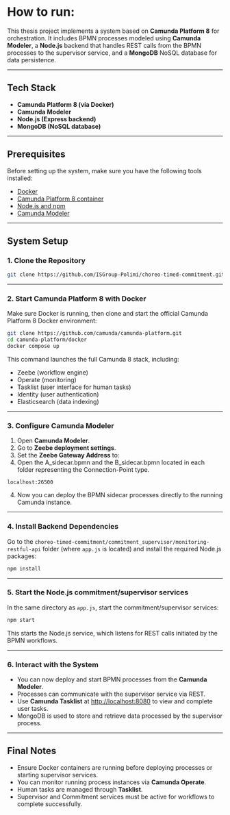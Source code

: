 # How to run:

This thesis project implements a system based on **Camunda Platform 8** for orchestration. It includes BPMN processes modeled using **Camunda Modeler**, a **Node.js** backend that handles REST calls from the BPMN processes to the supervisor service, and a **MongoDB** NoSQL database for data persistence.

---

## Tech Stack

- **Camunda Platform 8 (via Docker)**
- **Camunda Modeler**
- **Node.js (Express backend)**
- **MongoDB (NoSQL database)**

---

## Prerequisites

Before setting up the system, make sure you have the following tools installed:

- [Docker](https://docs.docker.com/get-docker/)
- [Camunda Platform 8 container](https://github.com/camunda/camunda-platform)
- [Node.js and npm](https://nodejs.org/)
- [Camunda Modeler](https://camunda.com/download/modeler/)

---

## System Setup

### 1. Clone the Repository

```bash
git clone https://github.com/ISGroup-Polimi/choreo-timed-commitment.git
```

---

### 2. Start Camunda Platform 8 with Docker

Make sure Docker is running, then clone and start the official Camunda Platform 8 Docker environment:

```bash
git clone https://github.com/camunda/camunda-platform.git
cd camunda-platform/docker
docker compose up
```

This command launches the full Camunda 8 stack, including:

- Zeebe (workflow engine)
- Operate (monitoring)
- Tasklist (user interface for human tasks)
- Identity (user authentication)
- Elasticsearch (data indexing)

---

### 3. Configure Camunda Modeler

1. Open **Camunda Modeler**.
2. Go to **Zeebe deployment settings**.
3. Set the **Zeebe Gateway Address** to:
4. Open the A_sidecar.bpmn and the B_sidecar.bpmn located in each folder representing the Connection-Point type.

```
localhost:26500
```

4. Now you can deploy the BPMN sidecar processes directly to the running Camunda instance.

---

### 4. Install Backend Dependencies

Go to the `choreo-timed-commitment/commitment_supervisor/monitoring-restful-api`  folder (where `app.js` is located) and install the required Node.js packages:

```bash
npm install
```

---

### 5. Start the Node.js commitment/supervisor services

In the same directory as `app.js`, start the commitment/supervisor services:

```bash
npm start
```

This starts the Node.js service, which listens for REST calls initiated by the BPMN workflows.

---

### 6. Interact with the System

- You can now deploy and start BPMN processes from the **Camunda Modeler**.
- Processes can communicate with the supervisor service via REST.
- Use **Camunda Tasklist** at [http://localhost:8080](http://localhost:8080) to view and complete user tasks.
- MongoDB is used to store and retrieve data processed by the supervisor process.

---



## Final Notes

- Ensure Docker containers are running before deploying processes or starting supervisor services.
- You can monitor running process instances via **Camunda Operate**.
- Human tasks are managed through **Tasklist**.
- Supervisor and Commitment services must be active for workflows to complete successfully.


